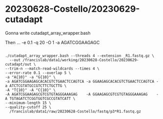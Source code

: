 
#	20230628-Costello/20230629-cutadapt

Gonna write cutadapt_array_wrapper.bash



Then ...
-e 0.1 -q 20 -O 1 -a AGATCGGAAGAGC 

```

./cutadapt_array_wrapper.bash --threads 4 --extension _R1.fastq.gz \
  --out /francislab/data1/working/20230628-Costello/20230629-cutadapt/out \
--trim-n --match-read-wildcards --times 4 \
--error-rate 0.1 --overlap 5 \
-a "A{10}" -a "G{10}" \
-a AGATCGGAAGAGCACACGTCTGAACTCCAGTCA -a GGAAGAGCACACGTCTGAACTCCAGTCA -a ATCTCGTATGCCGTCTTCTGCTTG \
-A "T{10}" -A "C{10}" \
-A AGATCGGAAGAGCGTCGTGTAGGGAAAGAG    -A GGAAGAGCGTCGTGTAGGGAAAGAG    -A TGTAGATCTCGGTGGTCGCCGTATCATT \
--minimum-length 15 \
--quality-cutoff 25 \
  /francislab/data1/raw/20230628-Costello/fastq/p3*R1.fastq.gz

```




